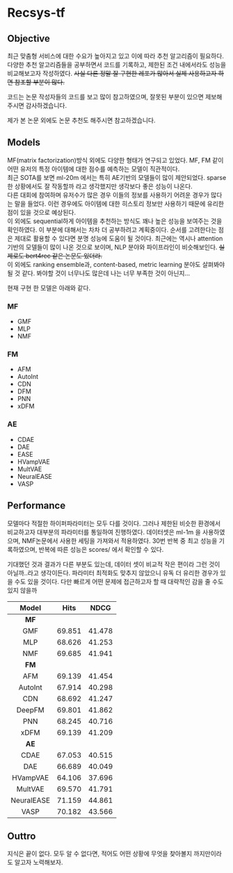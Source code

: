 # Recsys-tf

## Objective
최근 맞춤형 서비스에 대한 수요가 높아지고 있고 이에 따라 추천 알고리즘이 필요하다.
다양한 추천 알고리즘들을 공부하면서 코드를 기록하고, 제한된 조건 내에서라도 성능을 비교해보고자 작성하였다. ~~사실 다른 정말 잘 구현한 레포가 많아서 실제 사용하고자 하면 참조할 부분이 많다.~~

코드는 논문 작성자들의 코드를 보고 많이 참고하였으며,
잘못된 부분이 있으면 제보해주시면 감사하겠습니다.

제가 본 논문 외에도 논문 추천도 해주시면 참고하겠습니다.

## Models
MF(matrix factorization)방식 외에도 다양한 형태가 연구되고 있었다. MF, FM 같이 어떤 유저의 특정 아이템에 대한 점수를 예측하는 모델이 직관적이다.  
최근 SOTA를 보면 ml-20m 에서는 특히 AE기반의 모델들이 많이 제안되었다. sparse한 상황에서도 잘 작동할까 라고 생각했지만 생각보다 좋은 성능이 나온다.  
다른 대회에 참여하며 유저수가 많은 경우 이들의 정보를 사용하기 어려운 경우가 많다는 말을 들었다. 이런 경우에도 아이템에 대한 히스토리 정보만 사용하기 때문에 유리한 점이 있을 것으로 예상된다.  
이 외에도 sequential하게 아이템을 추천하는 방식도 꽤나 높은 성능을 보여주는 것을 확인하였다. 이 부분에 대해서는 차차 더 공부하려고 계획중이다. 순서를 고려한다는 점은 제대로 활용할 수 있다면 분명 성능에 도움이 될 것이다. 최근에는 역시나 attention 기반의 모델들이 많이 나온 것으로 보이며, NLP 분야와 파이프라인이 비슷해보인다. ~~실제로도 bert4rec 같은 논문도 있더라.~~  
이 외에도 ranking ensemble과, content-based, metric learning 분야도 살펴봐야될 것 같다. 봐야할 것이 너무나도 많은데 나는 너무 부족한 것이 아닌지...  
  
현재 구현 한 모델은 아래와 같다.
### MF
- GMF
- MLP
- NMF
### FM
- AFM
- AutoInt
- CDN
- DFM
- PNN
- xDFM
### AE
- CDAE
- DAE
- EASE
- HVampVAE
- MultVAE
- NeuralEASE
- VASP

## Performance
모델마다 적절한 하이퍼파라미터는 모두 다를 것이다. 그러나 제한된 비슷한 환경에서 비교하고자 대부분의 파라미터를 통일하여 진행하였다. 
데이터셋은 ml-1m 을 사용하였으며, NMF논문에서 사용한 세팅을 가져와서 적용하였다. 
30번 반복 중 최고 성능을 기록하였으며, 반복에 따른 성능은 scores/ 에서 확인할 수 있다. 

기대했던 것과 결과가 다른 부분도 있는데, 데이터 셋이 비교적 작은 편이라 그런 것이 아닐까..라고 생각이든다. 파라미터 최적화도 맞추지 않았으니 유독 더 유리한 경우가 있을 수도 있을 것이다. 다만 빠르게 어떤 문제에 접근하고자 할 때 대략적인 감을 줄 수도 있지 않을까 

|   Model    |  Hits  |  NDCG  |
| :--------: | :----: | :----: |
|   **MF**   |        |        |
|    GMF     | 69.851 | 41.478 |
|    MLP     | 68.626 | 41.253 |
|    NMF     | 69.685 | 41.941 |
|   **FM**   |        |        |
|    AFM     | 69.139 | 41.454 |
|  AutoInt   | 67.914 | 40.298 |
|    CDN     | 68.692 | 41.247 |
|   DeepFM   | 69.801 | 41.862 |
|    PNN     | 68.245 | 40.716 |
|    xDFM    | 69.139 | 41.209 |
|   **AE**   |        |        |
|    CDAE    | 67.053 | 40.515 |
|    DAE     | 66.689 | 40.049 |
|  HVampVAE  | 64.106 | 37.696 |
|  MultVAE   | 69.570 | 41.791 |
| NeuralEASE | 71.159 | 44.861 |
|    VASP    | 70.182 | 43.566 |


## Outtro
지식은 끝이 없다. 모두 알 수 없다면, 적어도 어떤 상황에 무엇을 찾아볼지 까지만이라도 알고자 노력해보자.
